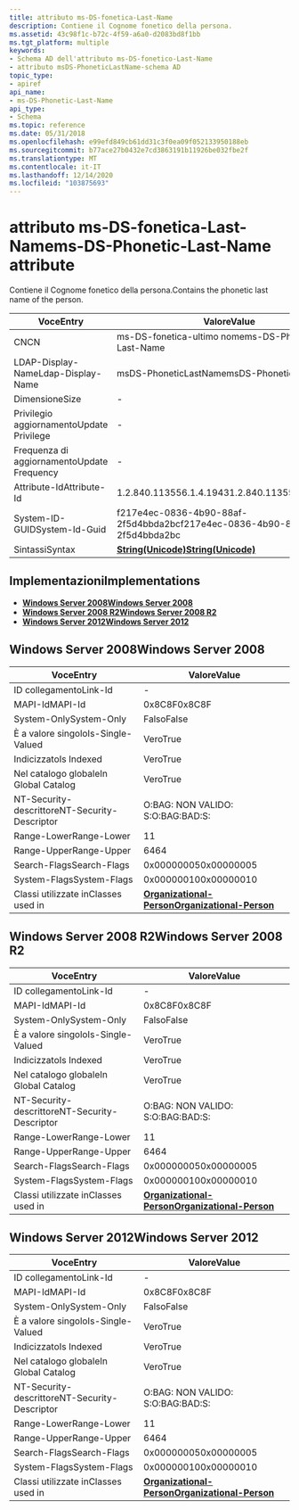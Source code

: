 ```yaml
---
title: attributo ms-DS-fonetica-Last-Name
description: Contiene il Cognome fonetico della persona.
ms.assetid: 43c98f1c-b72c-4f59-a6a0-d2083bd8f1bb
ms.tgt_platform: multiple
keywords:
- Schema AD dell'attributo ms-DS-fonetico-Last-Name
- attributo msDS-PhoneticLastName-schema AD
topic_type:
- apiref
api_name:
- ms-DS-Phonetic-Last-Name
api_type:
- Schema
ms.topic: reference
ms.date: 05/31/2018
ms.openlocfilehash: e99efd849cb61dd31c3f0ea09f052133950188eb
ms.sourcegitcommit: b77ace27b0432e7cd3863191b11926be032fbe2f
ms.translationtype: MT
ms.contentlocale: it-IT
ms.lasthandoff: 12/14/2020
ms.locfileid: "103875693"
---
```

# <a name="ms-ds-phonetic-last-name-attribute"></a><span data-ttu-id="592a5-105">attributo ms-DS-fonetica-Last-Name</span><span class="sxs-lookup"><span data-stu-id="592a5-105">ms-DS-Phonetic-Last-Name attribute</span></span>

<span data-ttu-id="592a5-106">Contiene il Cognome fonetico della persona.</span><span class="sxs-lookup"><span data-stu-id="592a5-106">Contains the phonetic last name of the person.</span></span>



| <span data-ttu-id="592a5-107">Voce</span><span class="sxs-lookup"><span data-stu-id="592a5-107">Entry</span></span> | <span data-ttu-id="592a5-108">Valore</span><span class="sxs-lookup"><span data-stu-id="592a5-108">Value</span></span> |
|-------------------|---------------------------------------------|
| <span data-ttu-id="592a5-109">CN</span><span class="sxs-lookup"><span data-stu-id="592a5-109">CN</span></span>                | <span data-ttu-id="592a5-110">ms-DS-fonetica-ultimo nome</span><span class="sxs-lookup"><span data-stu-id="592a5-110">ms-DS-Phonetic-Last-Name</span></span>                    |
| <span data-ttu-id="592a5-111">LDAP-Display-Name</span><span class="sxs-lookup"><span data-stu-id="592a5-111">Ldap-Display-Name</span></span> | <span data-ttu-id="592a5-112">msDS-PhoneticLastName</span><span class="sxs-lookup"><span data-stu-id="592a5-112">msDS-PhoneticLastName</span></span>                       |
| <span data-ttu-id="592a5-113">Dimensione</span><span class="sxs-lookup"><span data-stu-id="592a5-113">Size</span></span>              | \-                                          |
| <span data-ttu-id="592a5-114">Privilegio aggiornamento</span><span class="sxs-lookup"><span data-stu-id="592a5-114">Update Privilege</span></span>  | \-                                          |
| <span data-ttu-id="592a5-115">Frequenza di aggiornamento</span><span class="sxs-lookup"><span data-stu-id="592a5-115">Update Frequency</span></span>  | \-                                          |
| <span data-ttu-id="592a5-116">Attribute-Id</span><span class="sxs-lookup"><span data-stu-id="592a5-116">Attribute-Id</span></span>      | <span data-ttu-id="592a5-117">1.2.840.113556.1.4.1943</span><span class="sxs-lookup"><span data-stu-id="592a5-117">1.2.840.113556.1.4.1943</span></span>                     |
| <span data-ttu-id="592a5-118">System-ID-GUID</span><span class="sxs-lookup"><span data-stu-id="592a5-118">System-Id-Guid</span></span>    | <span data-ttu-id="592a5-119">f217e4ec-0836-4b90-88af-2f5d4bbda2bc</span><span class="sxs-lookup"><span data-stu-id="592a5-119">f217e4ec-0836-4b90-88af-2f5d4bbda2bc</span></span>        |
| <span data-ttu-id="592a5-120">Sintassi</span><span class="sxs-lookup"><span data-stu-id="592a5-120">Syntax</span></span>            | [<span data-ttu-id="592a5-121">**String(Unicode)**</span><span class="sxs-lookup"><span data-stu-id="592a5-121">**String(Unicode)**</span></span>](s-string-unicode.md) |



## <a name="implementations"></a><span data-ttu-id="592a5-122">Implementazioni</span><span class="sxs-lookup"><span data-stu-id="592a5-122">Implementations</span></span>

-   [<span data-ttu-id="592a5-123">**Windows Server 2008**</span><span class="sxs-lookup"><span data-stu-id="592a5-123">**Windows Server 2008**</span></span>](#windows-server-2008)
-   [<span data-ttu-id="592a5-124">**Windows Server 2008 R2**</span><span class="sxs-lookup"><span data-stu-id="592a5-124">**Windows Server 2008 R2**</span></span>](#windows-server-2008-r2)
-   [<span data-ttu-id="592a5-125">**Windows Server 2012**</span><span class="sxs-lookup"><span data-stu-id="592a5-125">**Windows Server 2012**</span></span>](#windows-server-2012)

## <a name="windows-server-2008"></a><span data-ttu-id="592a5-126">Windows Server 2008</span><span class="sxs-lookup"><span data-stu-id="592a5-126">Windows Server 2008</span></span>



| <span data-ttu-id="592a5-127">Voce</span><span class="sxs-lookup"><span data-stu-id="592a5-127">Entry</span></span> | <span data-ttu-id="592a5-128">Valore</span><span class="sxs-lookup"><span data-stu-id="592a5-128">Value</span></span> |
|------------------------|--------------------------------------------------------------------|
| <span data-ttu-id="592a5-129">ID collegamento</span><span class="sxs-lookup"><span data-stu-id="592a5-129">Link-Id</span></span>                | \-                                                                 |
| <span data-ttu-id="592a5-130">MAPI-Id</span><span class="sxs-lookup"><span data-stu-id="592a5-130">MAPI-Id</span></span>                | <span data-ttu-id="592a5-131">0x8C8F</span><span class="sxs-lookup"><span data-stu-id="592a5-131">0x8C8F</span></span>                                                             |
| <span data-ttu-id="592a5-132">System-Only</span><span class="sxs-lookup"><span data-stu-id="592a5-132">System-Only</span></span>            | <span data-ttu-id="592a5-133">Falso</span><span class="sxs-lookup"><span data-stu-id="592a5-133">False</span></span>                                                              |
| <span data-ttu-id="592a5-134">È a valore singolo</span><span class="sxs-lookup"><span data-stu-id="592a5-134">Is-Single-Valued</span></span>       | <span data-ttu-id="592a5-135">Vero</span><span class="sxs-lookup"><span data-stu-id="592a5-135">True</span></span>                                                               |
| <span data-ttu-id="592a5-136">Indicizzato</span><span class="sxs-lookup"><span data-stu-id="592a5-136">Is Indexed</span></span>             | <span data-ttu-id="592a5-137">Vero</span><span class="sxs-lookup"><span data-stu-id="592a5-137">True</span></span>                                                               |
| <span data-ttu-id="592a5-138">Nel catalogo globale</span><span class="sxs-lookup"><span data-stu-id="592a5-138">In Global Catalog</span></span>      | <span data-ttu-id="592a5-139">Vero</span><span class="sxs-lookup"><span data-stu-id="592a5-139">True</span></span>                                                               |
| <span data-ttu-id="592a5-140">NT-Security-descrittore</span><span class="sxs-lookup"><span data-stu-id="592a5-140">NT-Security-Descriptor</span></span> | <span data-ttu-id="592a5-141">O:BAG: NON VALIDO: S:</span><span class="sxs-lookup"><span data-stu-id="592a5-141">O:BAG:BAD:S:</span></span>                                                       |
| <span data-ttu-id="592a5-142">Range-Lower</span><span class="sxs-lookup"><span data-stu-id="592a5-142">Range-Lower</span></span>            | <span data-ttu-id="592a5-143">1</span><span class="sxs-lookup"><span data-stu-id="592a5-143">1</span></span>                                                                  |
| <span data-ttu-id="592a5-144">Range-Upper</span><span class="sxs-lookup"><span data-stu-id="592a5-144">Range-Upper</span></span>            | <span data-ttu-id="592a5-145">64</span><span class="sxs-lookup"><span data-stu-id="592a5-145">64</span></span>                                                                 |
| <span data-ttu-id="592a5-146">Search-Flags</span><span class="sxs-lookup"><span data-stu-id="592a5-146">Search-Flags</span></span>           | <span data-ttu-id="592a5-147">0x00000005</span><span class="sxs-lookup"><span data-stu-id="592a5-147">0x00000005</span></span>                                                         |
| <span data-ttu-id="592a5-148">System-Flags</span><span class="sxs-lookup"><span data-stu-id="592a5-148">System-Flags</span></span>           | <span data-ttu-id="592a5-149">0x00000010</span><span class="sxs-lookup"><span data-stu-id="592a5-149">0x00000010</span></span>                                                         |
| <span data-ttu-id="592a5-150">Classi utilizzate in</span><span class="sxs-lookup"><span data-stu-id="592a5-150">Classes used in</span></span>        | [<span data-ttu-id="592a5-151">**Organizational-Person**</span><span class="sxs-lookup"><span data-stu-id="592a5-151">**Organizational-Person**</span></span>](c-organizationalperson.md)<br/> |



## <a name="windows-server-2008-r2"></a><span data-ttu-id="592a5-152">Windows Server 2008 R2</span><span class="sxs-lookup"><span data-stu-id="592a5-152">Windows Server 2008 R2</span></span>



| <span data-ttu-id="592a5-153">Voce</span><span class="sxs-lookup"><span data-stu-id="592a5-153">Entry</span></span> | <span data-ttu-id="592a5-154">Valore</span><span class="sxs-lookup"><span data-stu-id="592a5-154">Value</span></span> |
|------------------------|--------------------------------------------------------------------|
| <span data-ttu-id="592a5-155">ID collegamento</span><span class="sxs-lookup"><span data-stu-id="592a5-155">Link-Id</span></span>                | \-                                                                 |
| <span data-ttu-id="592a5-156">MAPI-Id</span><span class="sxs-lookup"><span data-stu-id="592a5-156">MAPI-Id</span></span>                | <span data-ttu-id="592a5-157">0x8C8F</span><span class="sxs-lookup"><span data-stu-id="592a5-157">0x8C8F</span></span>                                                             |
| <span data-ttu-id="592a5-158">System-Only</span><span class="sxs-lookup"><span data-stu-id="592a5-158">System-Only</span></span>            | <span data-ttu-id="592a5-159">Falso</span><span class="sxs-lookup"><span data-stu-id="592a5-159">False</span></span>                                                              |
| <span data-ttu-id="592a5-160">È a valore singolo</span><span class="sxs-lookup"><span data-stu-id="592a5-160">Is-Single-Valued</span></span>       | <span data-ttu-id="592a5-161">Vero</span><span class="sxs-lookup"><span data-stu-id="592a5-161">True</span></span>                                                               |
| <span data-ttu-id="592a5-162">Indicizzato</span><span class="sxs-lookup"><span data-stu-id="592a5-162">Is Indexed</span></span>             | <span data-ttu-id="592a5-163">Vero</span><span class="sxs-lookup"><span data-stu-id="592a5-163">True</span></span>                                                               |
| <span data-ttu-id="592a5-164">Nel catalogo globale</span><span class="sxs-lookup"><span data-stu-id="592a5-164">In Global Catalog</span></span>      | <span data-ttu-id="592a5-165">Vero</span><span class="sxs-lookup"><span data-stu-id="592a5-165">True</span></span>                                                               |
| <span data-ttu-id="592a5-166">NT-Security-descrittore</span><span class="sxs-lookup"><span data-stu-id="592a5-166">NT-Security-Descriptor</span></span> | <span data-ttu-id="592a5-167">O:BAG: NON VALIDO: S:</span><span class="sxs-lookup"><span data-stu-id="592a5-167">O:BAG:BAD:S:</span></span>                                                       |
| <span data-ttu-id="592a5-168">Range-Lower</span><span class="sxs-lookup"><span data-stu-id="592a5-168">Range-Lower</span></span>            | <span data-ttu-id="592a5-169">1</span><span class="sxs-lookup"><span data-stu-id="592a5-169">1</span></span>                                                                  |
| <span data-ttu-id="592a5-170">Range-Upper</span><span class="sxs-lookup"><span data-stu-id="592a5-170">Range-Upper</span></span>            | <span data-ttu-id="592a5-171">64</span><span class="sxs-lookup"><span data-stu-id="592a5-171">64</span></span>                                                                 |
| <span data-ttu-id="592a5-172">Search-Flags</span><span class="sxs-lookup"><span data-stu-id="592a5-172">Search-Flags</span></span>           | <span data-ttu-id="592a5-173">0x00000005</span><span class="sxs-lookup"><span data-stu-id="592a5-173">0x00000005</span></span>                                                         |
| <span data-ttu-id="592a5-174">System-Flags</span><span class="sxs-lookup"><span data-stu-id="592a5-174">System-Flags</span></span>           | <span data-ttu-id="592a5-175">0x00000010</span><span class="sxs-lookup"><span data-stu-id="592a5-175">0x00000010</span></span>                                                         |
| <span data-ttu-id="592a5-176">Classi utilizzate in</span><span class="sxs-lookup"><span data-stu-id="592a5-176">Classes used in</span></span>        | [<span data-ttu-id="592a5-177">**Organizational-Person**</span><span class="sxs-lookup"><span data-stu-id="592a5-177">**Organizational-Person**</span></span>](c-organizationalperson.md)<br/> |



## <a name="windows-server-2012"></a><span data-ttu-id="592a5-178">Windows Server 2012</span><span class="sxs-lookup"><span data-stu-id="592a5-178">Windows Server 2012</span></span>



| <span data-ttu-id="592a5-179">Voce</span><span class="sxs-lookup"><span data-stu-id="592a5-179">Entry</span></span> | <span data-ttu-id="592a5-180">Valore</span><span class="sxs-lookup"><span data-stu-id="592a5-180">Value</span></span> |
|------------------------|--------------------------------------------------------------------|
| <span data-ttu-id="592a5-181">ID collegamento</span><span class="sxs-lookup"><span data-stu-id="592a5-181">Link-Id</span></span>                | \-                                                                 |
| <span data-ttu-id="592a5-182">MAPI-Id</span><span class="sxs-lookup"><span data-stu-id="592a5-182">MAPI-Id</span></span>                | <span data-ttu-id="592a5-183">0x8C8F</span><span class="sxs-lookup"><span data-stu-id="592a5-183">0x8C8F</span></span>                                                             |
| <span data-ttu-id="592a5-184">System-Only</span><span class="sxs-lookup"><span data-stu-id="592a5-184">System-Only</span></span>            | <span data-ttu-id="592a5-185">Falso</span><span class="sxs-lookup"><span data-stu-id="592a5-185">False</span></span>                                                              |
| <span data-ttu-id="592a5-186">È a valore singolo</span><span class="sxs-lookup"><span data-stu-id="592a5-186">Is-Single-Valued</span></span>       | <span data-ttu-id="592a5-187">Vero</span><span class="sxs-lookup"><span data-stu-id="592a5-187">True</span></span>                                                               |
| <span data-ttu-id="592a5-188">Indicizzato</span><span class="sxs-lookup"><span data-stu-id="592a5-188">Is Indexed</span></span>             | <span data-ttu-id="592a5-189">Vero</span><span class="sxs-lookup"><span data-stu-id="592a5-189">True</span></span>                                                               |
| <span data-ttu-id="592a5-190">Nel catalogo globale</span><span class="sxs-lookup"><span data-stu-id="592a5-190">In Global Catalog</span></span>      | <span data-ttu-id="592a5-191">Vero</span><span class="sxs-lookup"><span data-stu-id="592a5-191">True</span></span>                                                               |
| <span data-ttu-id="592a5-192">NT-Security-descrittore</span><span class="sxs-lookup"><span data-stu-id="592a5-192">NT-Security-Descriptor</span></span> | <span data-ttu-id="592a5-193">O:BAG: NON VALIDO: S:</span><span class="sxs-lookup"><span data-stu-id="592a5-193">O:BAG:BAD:S:</span></span>                                                       |
| <span data-ttu-id="592a5-194">Range-Lower</span><span class="sxs-lookup"><span data-stu-id="592a5-194">Range-Lower</span></span>            | <span data-ttu-id="592a5-195">1</span><span class="sxs-lookup"><span data-stu-id="592a5-195">1</span></span>                                                                  |
| <span data-ttu-id="592a5-196">Range-Upper</span><span class="sxs-lookup"><span data-stu-id="592a5-196">Range-Upper</span></span>            | <span data-ttu-id="592a5-197">64</span><span class="sxs-lookup"><span data-stu-id="592a5-197">64</span></span>                                                                 |
| <span data-ttu-id="592a5-198">Search-Flags</span><span class="sxs-lookup"><span data-stu-id="592a5-198">Search-Flags</span></span>           | <span data-ttu-id="592a5-199">0x00000005</span><span class="sxs-lookup"><span data-stu-id="592a5-199">0x00000005</span></span>                                                         |
| <span data-ttu-id="592a5-200">System-Flags</span><span class="sxs-lookup"><span data-stu-id="592a5-200">System-Flags</span></span>           | <span data-ttu-id="592a5-201">0x00000010</span><span class="sxs-lookup"><span data-stu-id="592a5-201">0x00000010</span></span>                                                         |
| <span data-ttu-id="592a5-202">Classi utilizzate in</span><span class="sxs-lookup"><span data-stu-id="592a5-202">Classes used in</span></span>        | [<span data-ttu-id="592a5-203">**Organizational-Person**</span><span class="sxs-lookup"><span data-stu-id="592a5-203">**Organizational-Person**</span></span>](c-organizationalperson.md)<br/> |



 

 





